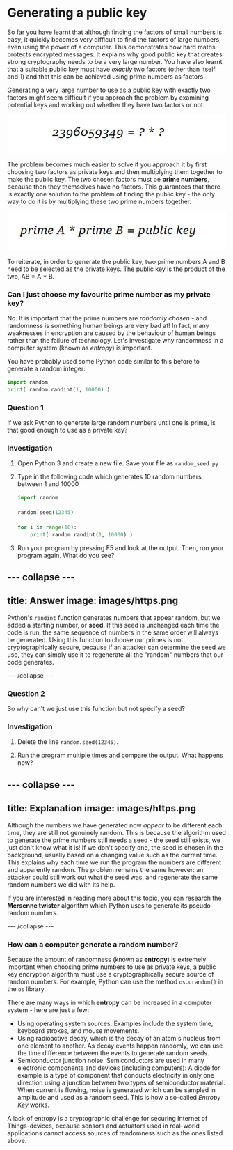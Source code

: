 # Generating a public key

So far you have learnt that although finding the factors of small numbers is easy, it quickly becomes very difficult to find the factors of large numbers, even using the power of a computer. This demonstrates how hard maths protects encrypted messages. It explains why good public key that creates strong cryptography needs to be a very large number. You have also learnt that a suitable public key must have _exactly_ two factors (other than itself and 1) and that this can be achieved using prime numbers as factors.

Generating a very large number to use as a public key with exactly two factors might seem difficult if you approach the problem by examining potential keys and working out whether they have two factors or not.

![How not to do it](images/how-not-to-do-it.png)

The problem becomes much easier to solve if you approach it by first choosing two factors as private keys and then multiplying them together to make the public key. The two chosen factors must be **prime numbers**, because then they themselves have no factors. This guarantees that there is exactly one solution to the problem of finding the public key - the only way to do it is by multiplying these two prime numbers together.

![Creating a public key](images/creating-public-key.png)

To reiterate, in order to generate the public key, two prime numbers A and B need to be selected as the private keys. The public key is the product of the two, AB = A * B.

### Can I just choose my favourite prime number as my private key?

No. It is important that the prime numbers are _randomly chosen_ - and randomness is something human beings are very bad at! In fact, many weaknesses in encryption are caused by the behaviour of human beings rather than the failure of technology. Let's investigate why randomness in a computer system (known as *entropy*) is important.

You have probably used some Python code similar to this before to generate a random integer:

```python
import random
print( random.randint(1, 10000) )
```

### Question 1

If we ask Python to generate large random numbers until one is prime, is that good enough to use as a private key?

### Investigation

1. Open Python 3 and create a new file. Save your file as `random_seed.py`

1. Type in the following code which generates 10 random numbers between 1 and 10000

    ```Python
    import random

    random.seed(12345)

    for i in range(10):
        print( random.randint(1, 10000) )
    ```

1. Run your program by pressing F5 and look at the output. Then, run your program again. What do you see?

--- collapse ---
---
title: Answer
image: images/https.png
---

Python's `randint` function generates numbers that appear random, but we added a starting number, or **seed**. If this seed is unchanged each time the code is run, the same sequence of numbers in the same order will always be generated. Using this function to choose our primes is not cryptographically secure, because if an attacker can determine the seed we use, they can simply use it to regenerate all the "random" numbers that our code generates.

--- /collapse ---


### Question 2

So why can't we just use this function but not specify a seed?

### Investigation

1. Delete the line `random.seed(12345)`.

1. Run the program multiple times and compare the output. What happens now?

--- collapse ---
---
title: Explanation
image: images/https.png
---
Although the numbers we have generated now _appear_ to be different each time, they are still not genuinely random. This is because the algorithm used to generate the prime numbers still needs a seed - the seed still exists, we just don't know what it is! If we don't specify one, the seed is chosen in the background, usually based on a changing value such as the current time. This explains why each time we run the program the numbers are different and apparently random. The problem remains the same however: an attacker could still work out what the seed was, and regenerate the same random numbers we did with its help.

If you are interested in reading more about this topic, you can research the **Mersenne twister** algorithm which Python uses to generate its pseudo-random numbers.

--- /collapse ---

### How can a computer generate a random number?

Because the amount of randomness (known as **entropy**) is extremely important when choosing prime numbers to use as private keys, a public key encryption algorithm must use a cryptographically secure source of random numbers. For example, Python can use the method `os.urandom()` in the `os` library.

There are many ways in which **entropy** can be increased in a computer system - here are just a few:
- Using operating system sources. Examples include the system time, keyboard strokes, and mouse movements.
- Using radioactive decay, which is the decay of an atom's nucleus from one element to another. As decay events happen randomly, we can use the time difference between the events to generate random seeds.
- Semiconductor junction noise. Semiconductors are used in many electronic components and devices (including computers): A diode for example is a type of component that conducts electricity in only one direction using a junction between two types of semiconductor material. When current is flowing, noise is generated which can be sampled in amplitude and used as a random seed. This is how a so-called _Entropy Key_ works.   

A lack of entropy is a cryptographic challenge for securing Internet of Things-devices, because sensors and actuators used in real-world applications cannot access sources of randomness such as the ones listed above.
